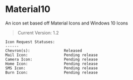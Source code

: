 # Material10
An icon set based off Material Icons and Windows 10 Icons

> Current Version: 1.2

```
Icon Request Statuses:
------
Chevron(s):               Released
Mail Icon:                Pending release
Camera Icon:              Pending release
Home Icon:                Pending release
SMS Icon:                 Pending release
Burn Icon:                Pending release
```
